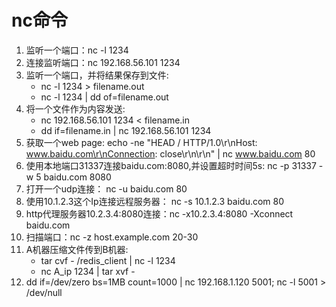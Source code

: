 nc命令
=======

1. 监听一个端口：nc -l 1234
2. 连接监听端口：nc 192.168.56.101 1234
3. 监听一个端口，并将结果保存到文件:
    - nc -l 1234 > filename.out
    - nc -l 1234 | dd of=filename.out
4. 将一个文件作为内容发送:
    - nc 192.168.56.101 1234 < filename.in
    - dd if=filename.in | nc 192.168.56.101 1234
5. 获取一个web page: echo -ne "HEAD / HTTP/1.0\r\nHost: www.baidu.com\r\nConnection: close\r\n\r\n" | nc www.baidu.com 80
6. 使用本地端口31337连接baidu.com:8080,并设置超时时间5s:  nc -p 31337 -w 5 baidu.com 8080
7. 打开一个udp连接： nc -u baidu.com 80
8. 使用10.1.2.3这个Ip连接远程服务器： nc -s 10.1.2.3 baidu.com 80
9. http代理服务器10.2.3.4:8080连接：nc -x10.2.3.4:8080 -Xconnect baidu.com
10. 扫描端口：nc -z host.example.com 20-30
11. A机器压缩文件传到B机器:
    - tar cvf - /redis_client | nc -l 1234
    - nc A_ip 1234 | tar xvf -
12. dd if=/dev/zero bs=1MB count=1000 | nc 192.168.1.120 5001;  nc -l 5001 > /dev/null
